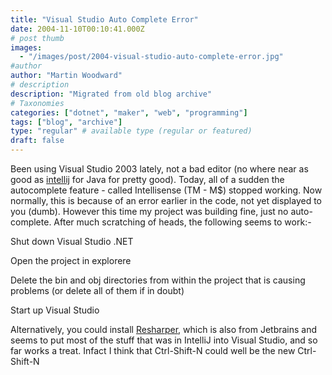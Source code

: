 ```yaml
---
title: "Visual Studio Auto Complete Error"
date: 2004-11-10T00:10:41.000Z
# post thumb
images:
  - "/images/post/2004-visual-studio-auto-complete-error.jpg"
#author
author: "Martin Woodward"
# description
description: "Migrated from old blog archive"
# Taxonomies
categories: ["dotnet", "maker", "web", "programming"]
tags: ["blog", "archive"]
type: "regular" # available type (regular or featured)
draft: false
---
```


Been using Visual Studio 2003 lately, not a bad editor (no where near as good as [intellij](http://www.jetbrains.com/idea/) for Java for pretty good). Today, all of a sudden the autocomplete feature - called Intellisense (TM - M$) stopped working. Now normally, this is because of an error earlier in the code, not yet displayed to you (dumb). However this time my project was building fine, just no auto-complete. After much scratching of heads, the following seems to work:-

Shut down Visual Studio .NET

Open the project in explorere

Delete the bin and obj directories from within the project that is causing problems (or delete all of them if in doubt)

Start up Visual Studio

Alternatively, you could install [Resharper](http://www.jetbrains.com/resharper/), which is also from Jetbrains and seems to put most of the stuff that was in IntelliJ into Visual Studio, and so far works a treat. Infact I think that Ctrl-Shift-N could well be the new Ctrl-Shift-N
